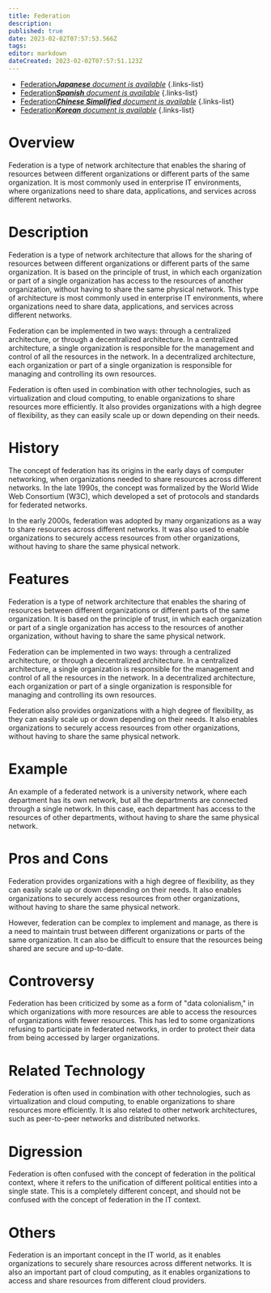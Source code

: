 ```yaml
---
title: Federation
description: 
published: true
date: 2023-02-02T07:57:53.566Z
tags: 
editor: markdown
dateCreated: 2023-02-02T07:57:51.123Z
---
```


- [Federation***Japanese** document is available*](/ja/Knowledge-base/Dictionary/federation)
{.links-list}
- [Federation***Spanish** document is available*](/es/Knowledge-base/Dictionary/federation)
{.links-list}
- [Federation***Chinese Simplified** document is available*](/zh/Knowledge-base/Dictionary/federation)
{.links-list}
- [Federation***Korean** document is available*](/ko/Knowledge-base/Dictionary/federation)
{.links-list}


# Overview
Federation is a type of network architecture that enables the sharing of resources between different organizations or different parts of the same organization. It is most commonly used in enterprise IT environments, where organizations need to share data, applications, and services across different networks.

# Description
Federation is a type of network architecture that allows for the sharing of resources between different organizations or different parts of the same organization. It is based on the principle of trust, in which each organization or part of a single organization has access to the resources of another organization, without having to share the same physical network. This type of architecture is most commonly used in enterprise IT environments, where organizations need to share data, applications, and services across different networks.

Federation can be implemented in two ways: through a centralized architecture, or through a decentralized architecture. In a centralized architecture, a single organization is responsible for the management and control of all the resources in the network. In a decentralized architecture, each organization or part of a single organization is responsible for managing and controlling its own resources.

Federation is often used in combination with other technologies, such as virtualization and cloud computing, to enable organizations to share resources more efficiently. It also provides organizations with a high degree of flexibility, as they can easily scale up or down depending on their needs.

# History
The concept of federation has its origins in the early days of computer networking, when organizations needed to share resources across different networks. In the late 1990s, the concept was formalized by the World Wide Web Consortium (W3C), which developed a set of protocols and standards for federated networks.

In the early 2000s, federation was adopted by many organizations as a way to share resources across different networks. It was also used to enable organizations to securely access resources from other organizations, without having to share the same physical network.

# Features
Federation is a type of network architecture that enables the sharing of resources between different organizations or different parts of the same organization. It is based on the principle of trust, in which each organization or part of a single organization has access to the resources of another organization, without having to share the same physical network.

Federation can be implemented in two ways: through a centralized architecture, or through a decentralized architecture. In a centralized architecture, a single organization is responsible for the management and control of all the resources in the network. In a decentralized architecture, each organization or part of a single organization is responsible for managing and controlling its own resources.

Federation also provides organizations with a high degree of flexibility, as they can easily scale up or down depending on their needs. It also enables organizations to securely access resources from other organizations, without having to share the same physical network.

# Example
An example of a federated network is a university network, where each department has its own network, but all the departments are connected through a single network. In this case, each department has access to the resources of other departments, without having to share the same physical network.

# Pros and Cons
Federation provides organizations with a high degree of flexibility, as they can easily scale up or down depending on their needs. It also enables organizations to securely access resources from other organizations, without having to share the same physical network.

However, federation can be complex to implement and manage, as there is a need to maintain trust between different organizations or parts of the same organization. It can also be difficult to ensure that the resources being shared are secure and up-to-date.

# Controversy
Federation has been criticized by some as a form of "data colonialism," in which organizations with more resources are able to access the resources of organizations with fewer resources. This has led to some organizations refusing to participate in federated networks, in order to protect their data from being accessed by larger organizations.

# Related Technology
Federation is often used in combination with other technologies, such as virtualization and cloud computing, to enable organizations to share resources more efficiently. It is also related to other network architectures, such as peer-to-peer networks and distributed networks.

# Digression
Federation is often confused with the concept of federation in the political context, where it refers to the unification of different political entities into a single state. This is a completely different concept, and should not be confused with the concept of federation in the IT context.

# Others
Federation is an important concept in the IT world, as it enables organizations to securely share resources across different networks. It is also an important part of cloud computing, as it enables organizations to access and share resources from different cloud providers.